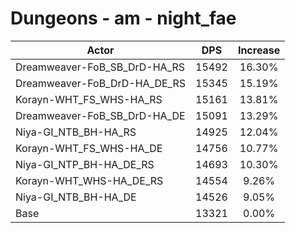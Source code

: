 # Dungeons - am - night_fae
| Actor | DPS | Increase |
|---|:---:|:---:|
|Dreamweaver-FoB_SB_DrD-HA_RS|15492|16.30%|
|Dreamweaver-FoB_DrD-HA_DE_RS|15345|15.19%|
|Korayn-WHT_FS_WHS-HA_RS|15161|13.81%|
|Dreamweaver-FoB_SB_DrD-HA_DE|15091|13.29%|
|Niya-GI_NTB_BH-HA_RS|14925|12.04%|
|Korayn-WHT_FS_WHS-HA_DE|14756|10.77%|
|Niya-GI_NTP_BH-HA_DE_RS|14693|10.30%|
|Korayn-WHT_WHS-HA_DE_RS|14554|9.26%|
|Niya-GI_NTB_BH-HA_DE|14526|9.05%|
|Base|13321|0.00%|
